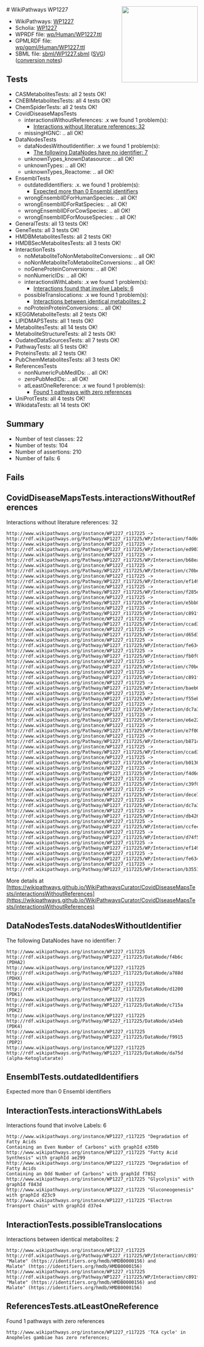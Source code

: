 <img style="float: right; width: 200px" src="../logo.png" />
# WikiPathways WP1227

* WikiPathways: [WP1227](https://identifiers.org/wikipathways:WP1227)
* Scholia: [WP1227](https://scholia.toolforge.org/wikipathways/WP1227)
* WPRDF file: [wp/Human/WP1227.ttl](../wp/Human/WP1227.ttl)
* GPMLRDF file: [wp/gpml/Human/WP1227.ttl](../wp/gpml/Human/WP1227.ttl)
* SBML file: [sbml/WP1227.sbml](../sbml/WP1227.sbml) ([SVG](../sbml/WP1227.svg)) ([conversion notes](../sbml/WP1227.txt))

## Tests
* CASMetabolitesTests: all 2 tests OK!
* ChEBIMetabolitesTests: all 4 tests OK!
* ChemSpiderTests: all 2 tests OK!
* CovidDiseaseMapsTests
    * interactionsWithoutReferences: .x we found 1 problem(s):
        * [Interactions without literature references: 32](#9701cd21)
    * missingHGNC: .. all OK!
* DataNodesTests
    * dataNodesWithoutIdentifier: .x we found 1 problem(s):
        * [The following DataNodes have no identifier: 7](#d2d32fa6)
    * unknownTypes_knownDatasource: .. all OK!
    * unknownTypes: .. all OK!
    * unknownTypes_Reactome: .. all OK!
* EnsemblTests
    * outdatedIdentifiers: .x. we found 1 problem(s):
        * [Expected more than 0 Ensembl identifiers](#f44398b7)
    * wrongEnsemblIDForHumanSpecies: .. all OK!
    * wrongEnsemblIDForRatSpecies: .. all OK!
    * wrongEnsemblIDForCowSpecies: .. all OK!
    * wrongEnsemblIDForMouseSpecies: .. all OK!
* GeneralTests: all 13 tests OK!
* GeneTests: all 3 tests OK!
* HMDBMetabolitesTests: all 2 tests OK!
* HMDBSecMetabolitesTests: all 3 tests OK!
* InteractionTests
    * noMetaboliteToNonMetaboliteConversions: .. all OK!
    * noNonMetaboliteToMetaboliteConversions: .. all OK!
    * noGeneProteinConversions: .. all OK!
    * nonNumericIDs: .. all OK!
    * interactionsWithLabels: .x we found 1 problem(s):
        * [Interactions found that involve Labels: 6](#630d267d)
    * possibleTranslocations: .x we found 1 problem(s):
        * [Interactions between identical metabolites: 2](#d59038c5)
    * noProteinProteinConversions: .. all OK!
* KEGGMetaboliteTests: all 2 tests OK!
* LIPIDMAPSTests: all 1 tests OK!
* MetabolitesTests: all 14 tests OK!
* MetaboliteStructureTests: all 2 tests OK!
* OudatedDataSourcesTests: all 7 tests OK!
* PathwayTests: all 5 tests OK!
* ProteinsTests: all 2 tests OK!
* PubChemMetabolitesTests: all 3 tests OK!
* ReferencesTests
    * nonNumericPubMedIDs: .. all OK!
    * zeroPubMedIDs: .. all OK!
    * atLeastOneReference: .x we found 1 problem(s):
        * [Found 1 pathways with zero references](#35eb778e)
* UniProtTests: all 4 tests OK!
* WikidataTests: all 14 tests OK!


## Summary

* Number of test classes: 22
* Number of tests: 104
* Number of assertions: 210
* Number of fails: 6

## Fails

<a name="9701cd21" />

## CovidDiseaseMapsTests.interactionsWithoutReferences

Interactions without literature references: 32
```
http://www.wikipathways.org/instance/WP1227_r117225 -> http://rdf.wikipathways.org/Pathway/WP1227_r117225/WP/Interaction/f4d6d_1
http://www.wikipathways.org/instance/WP1227_r117225 -> http://rdf.wikipathways.org/Pathway/WP1227_r117225/WP/Interaction/ed903
http://www.wikipathways.org/instance/WP1227_r117225 -> http://rdf.wikipathways.org/Pathway/WP1227_r117225/WP/Interaction/b68ea
http://www.wikipathways.org/instance/WP1227_r117225 -> http://rdf.wikipathways.org/Pathway/WP1227_r117225/WP/Interaction/c70be_1
http://www.wikipathways.org/instance/WP1227_r117225 -> http://rdf.wikipathways.org/Pathway/WP1227_r117225/WP/Interaction/ef149_2
http://www.wikipathways.org/instance/WP1227_r117225 -> http://rdf.wikipathways.org/Pathway/WP1227_r117225/WP/Interaction/f285e
http://www.wikipathways.org/instance/WP1227_r117225 -> http://rdf.wikipathways.org/Pathway/WP1227_r117225/WP/Interaction/e5bb0
http://www.wikipathways.org/instance/WP1227_r117225 -> http://rdf.wikipathways.org/Pathway/WP1227_r117225/WP/Interaction/c891f_1
http://www.wikipathways.org/instance/WP1227_r117225 -> http://rdf.wikipathways.org/Pathway/WP1227_r117225/WP/Interaction/ccad3_2
http://www.wikipathways.org/instance/WP1227_r117225 -> http://rdf.wikipathways.org/Pathway/WP1227_r117225/WP/Interaction/d65d3
http://www.wikipathways.org/instance/WP1227_r117225 -> http://rdf.wikipathways.org/Pathway/WP1227_r117225/WP/Interaction/fe634_1
http://www.wikipathways.org/instance/WP1227_r117225 -> http://rdf.wikipathways.org/Pathway/WP1227_r117225/WP/Interaction/fb0f0
http://www.wikipathways.org/instance/WP1227_r117225 -> http://rdf.wikipathways.org/Pathway/WP1227_r117225/WP/Interaction/c70be_2
http://www.wikipathways.org/instance/WP1227_r117225 -> http://rdf.wikipathways.org/Pathway/WP1227_r117225/WP/Interaction/c891f_2
http://www.wikipathways.org/instance/WP1227_r117225 -> http://rdf.wikipathways.org/Pathway/WP1227_r117225/WP/Interaction/baeb6
http://www.wikipathways.org/instance/WP1227_r117225 -> http://rdf.wikipathways.org/Pathway/WP1227_r117225/WP/Interaction/f55eb
http://www.wikipathways.org/instance/WP1227_r117225 -> http://rdf.wikipathways.org/Pathway/WP1227_r117225/WP/Interaction/dc7a3_2
http://www.wikipathways.org/instance/WP1227_r117225 -> http://rdf.wikipathways.org/Pathway/WP1227_r117225/WP/Interaction/e6e22
http://www.wikipathways.org/instance/WP1227_r117225 -> http://rdf.wikipathways.org/Pathway/WP1227_r117225/WP/Interaction/e7f00
http://www.wikipathways.org/instance/WP1227_r117225 -> http://rdf.wikipathways.org/Pathway/WP1227_r117225/WP/Interaction/b871c
http://www.wikipathways.org/instance/WP1227_r117225 -> http://rdf.wikipathways.org/Pathway/WP1227_r117225/WP/Interaction/ccad3_1
http://www.wikipathways.org/instance/WP1227_r117225 -> http://rdf.wikipathways.org/Pathway/WP1227_r117225/WP/Interaction/b0136
http://www.wikipathways.org/instance/WP1227_r117225 -> http://rdf.wikipathways.org/Pathway/WP1227_r117225/WP/Interaction/f4d6d_2
http://www.wikipathways.org/instance/WP1227_r117225 -> http://rdf.wikipathways.org/Pathway/WP1227_r117225/WP/Interaction/c39f0
http://www.wikipathways.org/instance/WP1227_r117225 -> http://rdf.wikipathways.org/Pathway/WP1227_r117225/WP/Interaction/dece7
http://www.wikipathways.org/instance/WP1227_r117225 -> http://rdf.wikipathways.org/Pathway/WP1227_r117225/WP/Interaction/dc7a3_1
http://www.wikipathways.org/instance/WP1227_r117225 -> http://rdf.wikipathways.org/Pathway/WP1227_r117225/WP/Interaction/db426
http://www.wikipathways.org/instance/WP1227_r117225 -> http://rdf.wikipathways.org/Pathway/WP1227_r117225/WP/Interaction/ccfec
http://www.wikipathways.org/instance/WP1227_r117225 -> http://rdf.wikipathways.org/Pathway/WP1227_r117225/WP/Interaction/d74f5
http://www.wikipathways.org/instance/WP1227_r117225 -> http://rdf.wikipathways.org/Pathway/WP1227_r117225/WP/Interaction/ef149_1
http://www.wikipathways.org/instance/WP1227_r117225 -> http://rdf.wikipathways.org/Pathway/WP1227_r117225/WP/Interaction/fe634_2
http://www.wikipathways.org/instance/WP1227_r117225 -> http://rdf.wikipathways.org/Pathway/WP1227_r117225/WP/Interaction/b3551
```

More details at [https://wikipathways.github.io/WikiPathwaysCurator/CovidDiseaseMapsTests/interactionsWithoutReferences](https://wikipathways.github.io/WikiPathwaysCurator/CovidDiseaseMapsTests/interactionsWithoutReferences)

<a name="d2d32fa6" />

## DataNodesTests.dataNodesWithoutIdentifier

The following DataNodes have no identifier: 7
```
http://www.wikipathways.org/instance/WP1227_r117225 http://rdf.wikipathways.org/Pathway/WP1227_r117225/DataNode/f4b6c (PDHA2)
http://www.wikipathways.org/instance/WP1227_r117225 http://rdf.wikipathways.org/Pathway/WP1227_r117225/DataNode/a788d (PDHX)
http://www.wikipathways.org/instance/WP1227_r117225 http://rdf.wikipathways.org/Pathway/WP1227_r117225/DataNode/d1200 (PDK1)
http://www.wikipathways.org/instance/WP1227_r117225 http://rdf.wikipathways.org/Pathway/WP1227_r117225/DataNode/c715a (PDK2)
http://www.wikipathways.org/instance/WP1227_r117225 http://rdf.wikipathways.org/Pathway/WP1227_r117225/DataNode/a54eb (PDK4)
http://www.wikipathways.org/instance/WP1227_r117225 http://rdf.wikipathways.org/Pathway/WP1227_r117225/DataNode/f9915 (PDP2)
http://www.wikipathways.org/instance/WP1227_r117225 http://rdf.wikipathways.org/Pathway/WP1227_r117225/DataNode/da75d (alpha-Ketoglutarate)
```

<a name="f44398b7" />

## EnsemblTests.outdatedIdentifiers

Expected more than 0 Ensembl identifiers
<a name="630d267d" />

## InteractionTests.interactionsWithLabels

Interactions found that involve Labels: 6
```
http://www.wikipathways.org/instance/WP1227_r117225 "Degradation of Fatty Acids
Containing an Even Number of Carbons" with graphId e350b
http://www.wikipathways.org/instance/WP1227_r117225 "Fatty Acid Synthesis" with graphId ae299
http://www.wikipathways.org/instance/WP1227_r117225 "Degradation of Fatty Acids
Containing an Odd Number of Carbons" with graphId f7852
http://www.wikipathways.org/instance/WP1227_r117225 "Glycolysis" with graphId f843d
http://www.wikipathways.org/instance/WP1227_r117225 "Gluconeogenesis" with graphId d23c9
http://www.wikipathways.org/instance/WP1227_r117225 "Electron Transport Chain" with graphId d37e4
```

<a name="d59038c5" />

## InteractionTests.possibleTranslocations

Interactions between identical metabolites: 2
```
http://www.wikipathways.org/instance/WP1227_r117225 http://rdf.wikipathways.org/Pathway/WP1227_r117225/WP/Interaction/c891f_1 "Malate" (https://identifiers.org/hmdb/HMDB0000156) and 
Malate" (https://identifiers.org/hmdb/HMDB0000156)
http://www.wikipathways.org/instance/WP1227_r117225 http://rdf.wikipathways.org/Pathway/WP1227_r117225/WP/Interaction/c891f_2 "Malate" (https://identifiers.org/hmdb/HMDB0000156) and 
Malate" (https://identifiers.org/hmdb/HMDB0000156)
```

<a name="35eb778e" />

## ReferencesTests.atLeastOneReference

Found 1 pathways with zero references
```
http://www.wikipathways.org/instance/WP1227_r117225 'TCA cycle' in Anopheles gambiae has zero references; 
```

